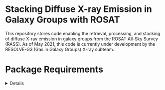 # Stacking Diffuse X-ray Emission in Galaxy Groups with ROSAT

This repository stores code enabling the retrieval, processing, and stacking of diffuse X-ray emission in galaxy groups from the ROSAT All-Sky Survey (RASS). As of May 2021, this code is currently under development by the RESOLVE-G3 (Gas in Galaxy Groups) X-ray subteam.

# Package Requirements
<details>
* Python >=3.6
* NumPy
* Matplotlib (pyplot, colors, cm)
* Astroquery (skyview)
* Astropy (fits, stats)
* Photutils (DAOStarFinder, CircularAperture)
</details>
